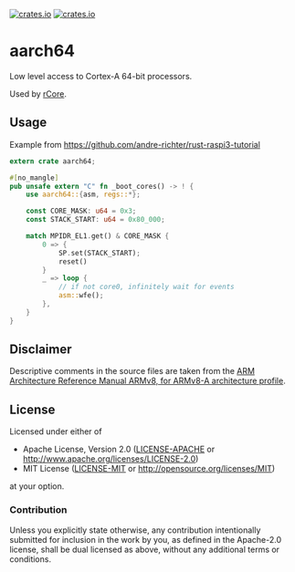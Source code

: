 [![crates.io](https://img.shields.io/crates/d/cortex-a.svg)](https://crates.io/crates/cortex-a)
[![crates.io](https://img.shields.io/crates/v/cortex-a.svg)](https://crates.io/crates/cortex-a)

# aarch64

Low level access to Cortex-A 64-bit processors.

Used by [rCore](https://github.com/wangrunji0408/rCore).

## Usage

Example from https://github.com/andre-richter/rust-raspi3-tutorial

```rust
extern crate aarch64;

#[no_mangle]
pub unsafe extern "C" fn _boot_cores() -> ! {
    use aarch64::{asm, regs::*};

    const CORE_MASK: u64 = 0x3;
    const STACK_START: u64 = 0x80_000;

    match MPIDR_EL1.get() & CORE_MASK {
        0 => {
            SP.set(STACK_START);
            reset()
        }
        _ => loop {
            // if not core0, infinitely wait for events
            asm::wfe();
        },
    }
}
```

## Disclaimer

Descriptive comments in the source files are taken from the [ARM Architecture Reference Manual ARMv8, for ARMv8-A architecture profile](https://static.docs.arm.com/ddi0487/ca/DDI0487C_a_armv8_arm.pdf?_ga=2.266626254.1122218691.1534883460-1326731866.1530967873).

## License

Licensed under either of

- Apache License, Version 2.0 ([LICENSE-APACHE](LICENSE-APACHE) or
  http://www.apache.org/licenses/LICENSE-2.0)
- MIT License ([LICENSE-MIT](LICENSE-MIT) or http://opensource.org/licenses/MIT)

at your option.

### Contribution

Unless you explicitly state otherwise, any contribution intentionally submitted for inclusion in the
work by you, as defined in the Apache-2.0 license, shall be dual licensed as above, without any
additional terms or conditions.
